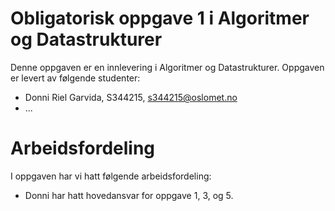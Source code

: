 
# Obligatorisk oppgave 1 i Algoritmer og Datastrukturer

Denne oppgaven er en innlevering i Algoritmer og Datastrukturer. 
Oppgaven er levert av følgende studenter:
* Donni Riel Garvida, S344215, s344215@oslomet.no
* ...

# Arbeidsfordeling

I oppgaven har vi hatt følgende arbeidsfordeling:
* Donni har hatt hovedansvar for oppgave 1, 3, og 5. 


